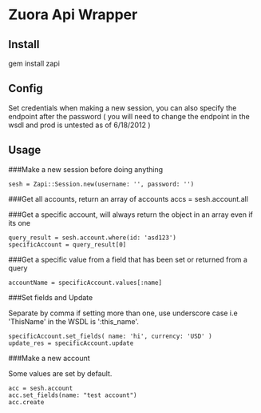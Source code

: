 # Zuora Api Wrapper

## Install
gem install zapi

## Config
Set credentials when making a new session, you can also specify the endpoint after the password ( you will need to change the endpoint in the wsdl and prod is untested as of 6/18/2012 )

## Usage

###Make a new session before doing anything

	sesh = Zapi::Session.new(username: '', password: '')

###Get all accounts, return an array of accounts
	accs = sesh.account.all

###Get a specific account, will always return the object in an array even if its one

	query_result = sesh.account.where(id: 'asd123') 
	specificAccount = query_result[0]

###Get a specific value from a field that has been set or returned from a query

	accountName = specificAccount.values[:name]

###Set fields and Update

Separate by comma if setting more than one, use underscore case i.e 'ThisName' in the WSDL is ':this_name'.

	specificAccount.set_fields( name: 'hi', currency: 'USD' )
	update_res = specificAccount.update

###Make a new account

Some values are set by default.

	acc = sesh.account
	acc.set_fields(name: "test account")
	acc.create



